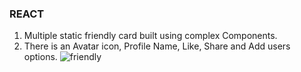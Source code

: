 ### REACT
1. Multiple static friendly card built using complex Components.
2. There is an Avatar icon, Profile Name, Like, Share and Add users options.
![friendly](https://user-images.githubusercontent.com/31618335/32995228-bc675bbc-cd71-11e7-92a5-ab0cc0801f7c.JPG)
